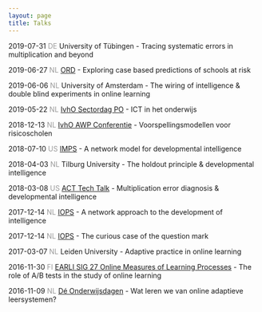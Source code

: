 ```yaml
---
layout: page
title: Talks
---
```


2019-07-31 <font color="#999999">DE</font> University of Tübingen - Tracing systematic errors in multiplication and beyond

2019-06-27 <font color="#999999">NL</font> [ORD](https://ord2019.nl/) - Exploring case based predictions of schools at risk

2019-06-06 <font color="#999999">NL</font> University of Amsterdam - The wiring of intelligence & double blind experiments in online learning

2019-05-22 <font color="#999999">NL</font> [IvhO Sectordag PO](https://www.onderwijsinspectie.nl/) - ICT in het onderwijs

2018-12-13 <font color="#999999">NL</font> [IvhO AWP Conferentie](https://www.onderwijsinspectie.nl/) - Voorspellingsmodellen voor risicoscholen

2018-07-10 <font color="#999999">US</font> [IMPS](https://www.psychometricsociety.org/content/imps-2018) - A network model for developmental intelligence

2018-04-03 <font color="#999999">NL</font> Tilburg University - The holdout principle & developmental intelligence

2018-03-08 <font color="#999999">US</font> [ACT Tech Talk](https://actnext.org/) - Multiplication error diagnosis & developmental intelligence

2017-12-14 <font color="#999999">NL</font> [IOPS](https://www.iops.nl/) - A network approach to the development of intelligence

2017-12-14 <font color="#999999">NL</font> [IOPS](https://www.iops.nl/) - The curious case of the question mark

2017-03-07 <font color="#999999">NL</font> Leiden University - Adaptive practice in online learning

2016-11-30 <font color="#999999">FI</font> [EARLI SIG 27 Online Measures of Learning Processes](https://www.earli.org/node/50) - The role of A/B tests in the study of online learning

2016-11-09 <font color="#999999">NL</font> [Dé Onderwijsdagen](https://www.deonderwijsdagen.nl) - Wat leren we van online adaptieve leersystemen?

<!---
https://techinonderwijs.wordpress.com/2016/11/11/wat-kunnen-we-leren-van-adaptieve-leersystemen/
-->